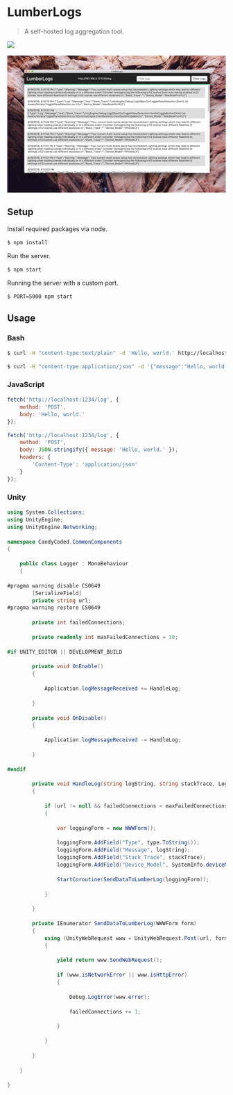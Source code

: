 # LumberLogs

> A self-hosted log aggregation tool.

[![](https://img.shields.io/badge/Trello-Board-blue.svg)](https://trello.com/b/BIqhJuLP/lumberlogs)

![](screenshot.jpg)

## Setup

Install required packages via node.

```bash
$ npm install
```

Run the server.

```bash
$ npm start
```

Running the server with a custom port.

```bash
$ PORT=5000 npm start
```

## Usage

### Bash

```bash
$ curl -H "content-type:text/plain" -d 'Hello, world.' http://localhost:1234/log
```

```bash
$ curl -H "content-type:application/json" -d '{"message":"Hello, world."}' http://localhost:1234/log
```

### JavaScript

```javascript
fetch('http://localhost:1234/log', {
    method: 'POST',
    body: 'Hello, world.'
});
```

```javascript
fetch('http://localhost:1234/log', {
    method: 'POST',
    body: JSON.stringify({ message: 'Hello, world.' }),
    headers: {
        'Content-Type': 'application/json'
    }
});
```

### Unity

```csharp
using System.Collections;
using UnityEngine;
using UnityEngine.Networking;

namespace CandyCoded.CommonComponents
{

    public class Logger : MonoBehaviour
    {

#pragma warning disable CS0649
        [SerializeField]
        private string url;
#pragma warning restore CS0649

        private int failedConnections;

        private readonly int maxFailedConnections = 10;

#if UNITY_EDITOR || DEVELOPMENT_BUILD

        private void OnEnable()
        {

            Application.logMessageReceived += HandleLog;

        }

        private void OnDisable()
        {

            Application.logMessageReceived -= HandleLog;

        }

#endif

        private void HandleLog(string logString, string stackTrace, LogType type)
        {

            if (url != null && failedConnections < maxFailedConnections)
            {

                var loggingForm = new WWWForm();

                loggingForm.AddField("Type", type.ToString());
                loggingForm.AddField("Message", logString);
                loggingForm.AddField("Stack_Trace", stackTrace);
                loggingForm.AddField("Device_Model", SystemInfo.deviceModel);

                StartCoroutine(SendDataToLumberLog(loggingForm));

            }

        }

        private IEnumerator SendDataToLumberLog(WWWForm form)
        {
            using (UnityWebRequest www = UnityWebRequest.Post(url, form))
            {

                yield return www.SendWebRequest();

                if (www.isNetworkError || www.isHttpError)
                {

                    Debug.LogError(www.error);

                    failedConnections += 1;

                }

            }

        }

    }

}
```
